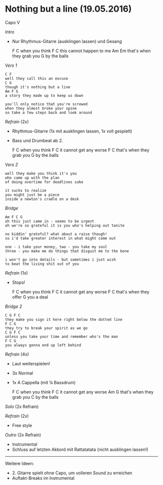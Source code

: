 Nothing but a line (19.05.2016)
===============================

Capo V

*Intro*

* Nur Rhythmus-Gitarre (ausklingen lassen) und Gesang

	F C
	when you think
	F C
	this cannot happen to me
	Am Em
	that's when they grab you
	G
	by the balls

*Vers 1*

	C F
	well they call this an excuse
	C G
	though it's nothing but a line
	Am F G
	a story they made up to keep us down

	you'll only notice that you're screwed
	when they almost broke your spine
	so take a few steps back and look around

*Refrain* (2x)

* Rhythmus-Gitarre (1x mit ausklingen lassen, 1x voll gespielt)
* Bass und Drumbeat ab 2.

	F C
	when you think
	F C
	it cannot get any worse
	F C
	that's when they grab you
	G
	by the balls

*Vers 2*

	well they make you think it's you
	who came up with the plan
	of doing overtime for deadlines sake

	it sucks to realize
	you might just be a piece
	inside a newton's cradle on a desk

*Bridge*

	Am F C G
	oh this just came in - seems to be urgent
	oh we're so grateful it is you who's helping out tonite

	no kiddin' grateful? what about a raise though!
	so i'd take greater interest in what might come out

	one - i take your money, two - you take my soul
	three - you make me do things that disgust me to the bone

	i won't go into details - but sometimes i just wish
	to beat the living shit out of you

*Refrain* (1x)

* Stops!

	F C
	when you think
	F C
	it cannot get any worse
	F C
	that's when they offer
	G
	you a deal

*Bridge 2*

	C G F C
	they make you sign it here right below the dotted line
	F C G
	they try to break your spirit as we go
	C G F C
	unless you take your time and remember who's the man
	F C G
	you always gonna end up left behind

*Refrain* (4x)

* Laut weiterspielen!
* 3x Normal
* 1x A Cappella (mit ¼ Bassdrum)

	F C
	when you think
	F C
	it cannot get any worse
	Am G
	that's when they grab you
	C
	by the balls

*Solo* (2x Refrain)

*Refrain* (2x)

* Free style

*Outro* (2x Refrain)

* Instrumental
* Schluss auf letzten Akkord mit Rattatatata (nicht ausklingen lassen!)

----

Weitere Ideen:

* 2\. Gitarre spielt ohne Capo, um volleren Sound zu erreichen
* Auftakt-Breaks im Instrumental
